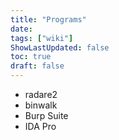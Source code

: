 ```yaml
---
title: "Programs"
date: 
tags: ["wiki"]
ShowLastUpdated: false
toc: true
draft: false
---
```



- radare2
- binwalk
- Burp Suite
- IDA Pro
